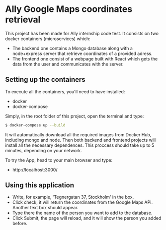 # Ally Google Maps coordinates retrieval

This project has been made for Ally internship code test. It consists on two docker containers (microservices) which:

- The backend one contains a Mongo database along with a node+express server that retrieve coordinates of a provided adress.
- The frontend one consist of a webpage built with React which gets the data from the user and communicates with the server.

## Setting up the containers

To execute all the containers, you'll need to have installed:

- docker
- docker-compose

Simply, in the root folder of this project, open the terminal and type:

```bash
$ docker-compose up --build
```

It will automatically download all the required images from Docker Hub, including mongo and node. Then both backend and frontend projects will install all the necessary dependences.
This proccess should take up to 5 minutes, depending on your network.

To try the App, head to your main browser and type:

- http://localhost:3000/

## Using this application

- Write, for example, 'Tegnergatan 37, Stockholm' in the box.
- Click check, it will return the coordinates from the Google Maps API. Another text box should appear.
- Type there the name of the person you want to add to the database.
- Click Submit, the page will reload, and it will show the person you added before.
